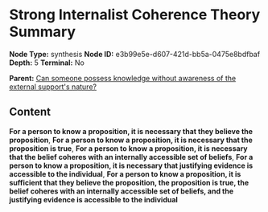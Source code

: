 # Strong Internalist Coherence Theory Summary

**Node Type:** synthesis
**Node ID:** e3b99e5e-d607-421d-bb5a-0475e8bdfbaf
**Depth:** 5
**Terminal:** No

**Parent:** [Can someone possess knowledge without awareness of the external support's nature?](can-someone-possess-knowledge-without-awareness-of-the-external-supports-nature-antithesis-9c531448-a4ad-49be-8807-b3616b4fe264.md)

## Content

**For a person to know a proposition, it is necessary that they believe the proposition**, **For a person to know a proposition, it is necessary that the proposition is true**, **For a person to know a proposition, it is necessary that the belief coheres with an internally accessible set of beliefs**, **For a person to know a proposition, it is necessary that justifying evidence is accessible to the individual**, **For a person to know a proposition, it is sufficient that they believe the proposition, the proposition is true, the belief coheres with an internally accessible set of beliefs, and the justifying evidence is accessible to the individual**
